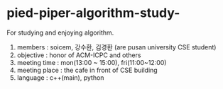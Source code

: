# pied-piper-algorithm-study-
For studying and enjoying algorithm.  

1. members : soicem, 강수환, 김경환 (are pusan university CSE student)
2. objective : honor of ACM-ICPC and others
3. meeting time : mon(13:00 ~ 15:00), fri(11:00~12:00)
4. meeting place : the cafe in front of CSE building
5. language : c++(main), python
